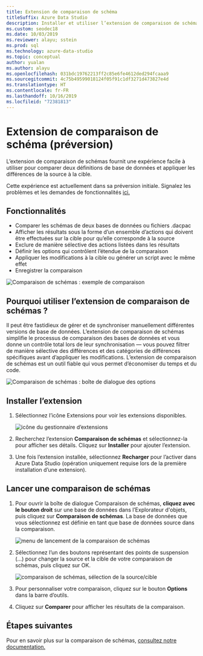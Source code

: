 ```yaml
---
title: Extension de comparaison de schéma
titleSuffix: Azure Data Studio
description: Installer et utiliser l’extension de comparaison de schémas (préversion) pour Azure Data Studio
ms.custom: seodec18
ms.date: 10/03/2019
ms.reviewer: alayu; sstein
ms.prod: sql
ms.technology: azure-data-studio
ms.topic: conceptual
author: yualan
ms.author: alayu
ms.openlocfilehash: 031bdc19762213ff2c85e6fe4612ded294fcaaa9
ms.sourcegitcommit: 4c75b49599018124f05f91c1df3271d473827e4d
ms.translationtype: HT
ms.contentlocale: fr-FR
ms.lasthandoff: 10/16/2019
ms.locfileid: "72381813"
---
```

# <a name="schema-compare-extension-preview"></a>Extension de comparaison de schéma (préversion)
L’extension de comparaison de schémas fournit une expérience facile à utiliser pour comparer deux définitions de base de données et appliquer les différences de la source à la cible.

Cette expérience est actuellement dans sa préversion initiale. Signalez les problèmes et les demandes de fonctionnalités [ici.](https://github.com/microsoft/azuredatastudio/issues)


## <a name="features"></a>Fonctionnalités

* Comparer les schémas de deux bases de données ou fichiers .dacpac
* Afficher les résultats sous la forme d’un ensemble d’actions qui doivent être effectuées sur la cible pour qu’elle corresponde à la source
* Exclure de manière sélective des actions listées dans les résultats
* Définir les options qui contrôlent l’étendue de la comparaison
* Appliquer les modifications à la cible ou générer un script avec le même effet
* Enregistrer la comparaison

![Comparaison de schémas : exemple de comparaison](media/extensions/schema-compare-extension/schema-compare.png)


## <a name="why-would-i-use-the-schema-compare-extension"></a>Pourquoi utiliser l’extension de comparaison de schémas ?

Il peut être fastidieux de gérer et de synchroniser manuellement différentes versions de base de données. L’extension de comparaison de schémas simplifie le processus de comparaison des bases de données et vous donne un contrôle total lors de leur synchronisation &mdash; vous pouvez filtrer de manière sélective des différences et des catégories de différences spécifiques avant d’appliquer les modifications. L’extension de comparaison de schémas est un outil fiable qui vous permet d’économiser du temps et du code.

![Comparaison de schémas : boîte de dialogue des options](media/extensions/schema-compare-extension/schema-compare-options.png)


## <a name="install-the-extension"></a>Installer l’extension

1. Sélectionnez l’icône Extensions pour voir les extensions disponibles.

    ![icône du gestionnaire d’extensions](media/extensions/extension-manager-icon.png)

2. Recherchez l’extension **Comparaison de schémas** et sélectionnez-la pour afficher ses détails. Cliquez sur **Installer** pour ajouter l’extension.

3. Une fois l’extension installée, sélectionnez **Recharger** pour l’activer dans Azure Data Studio (opération uniquement requise lors de la première installation d’une extension).


## <a name="launch-a-schema-compare"></a>Lancer une comparaison de schémas

1. Pour ouvrir la boîte de dialogue Comparaison de schémas, **cliquez avec le bouton droit** sur une base de données dans l’Explorateur d'objets, puis cliquez sur **Comparaison de schémas**. La base de données que vous sélectionnez est définie en tant que base de données source dans la comparaison.

    ![menu de lancement de la comparaison de schémas](media/extensions/schema-compare-extension/schema-compare-launch.png)


2. Sélectionnez l’un des boutons représentant des points de suspension (...) pour changer la source et la cible de votre comparaison de schémas, puis cliquez sur OK.

    ![comparaison de schémas, sélection de la source/cible](media/extensions/schema-compare-extension/schema-compare-select-source-target.png)

3. Pour personnaliser votre comparaison, cliquez sur le bouton **Options** dans la barre d’outils.

4. Cliquez sur **Comparer** pour afficher les résultats de la comparaison.


## <a name="next-steps"></a>Étapes suivantes

Pour en savoir plus sur la comparaison de schémas, [consultez notre documentation.](https://docs.microsoft.com/sql/ssdt/how-to-use-schema-compare-to-compare-different-database-definitions)